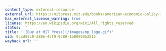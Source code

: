 ```yaml
---
content_type: external-resource
external_url: https://mitpress.mit.edu/books/american-economic-policy-1990s
has_external_license_warning: true
license: https://en.wikipedia.org/wiki/All_rights_reserved
status: ''
title: '![Buy at MIT Press](/images/mp_logo.gif)'
uid: 9ccd98c9-2886-4cf9-9389-1b89959b2515
wayback_url: ''
---
```


